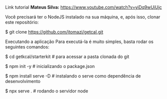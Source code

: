Link tutorial **Mateus Silva:** https://www.youtube.com/watch?v=yiDq9wUiUjc

Você precisará ter o NodeJS instalado na sua máquina, e, após isso, clonar este repositório:

$ git clone https://github.com/jtomazi/getcal.git

Executando a aplicação
Para executá-la é muito simples, basta rodar os seguintes comandos:

$ cd getkcal/starterkit # para acessar a pasta clonada do git

$ npm init -y # inicializando o package.json

$ npm install serve -D # instalando o serve como dependência de desenvolvimento

$ npx serve . # rodando o servidor node
